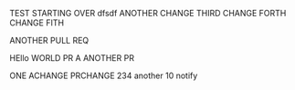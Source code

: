 TEST
STARTING OVER
dfsdf
ANOTHER CHANGE
THIRD CHANGE
FORTH CHANGE
FITH

ANOTHER PULL REQ


HEllo WORLD PR
A
ANOTHER PR

ONE ACHANGE
PRCHANGE 234 another 10 notify
